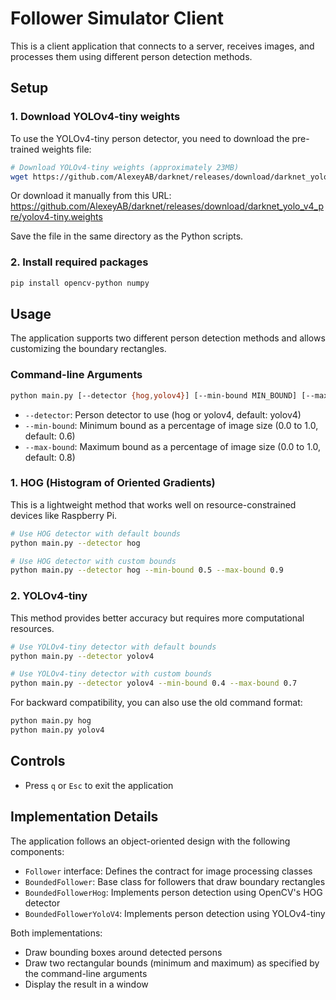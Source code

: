 # Follower Simulator Client

This is a client application that connects to a server, receives images, and processes them using different person detection methods.

## Setup

### 1. Download YOLOv4-tiny weights

To use the YOLOv4-tiny person detector, you need to download the pre-trained weights file:

```bash
# Download YOLOv4-tiny weights (approximately 23MB)
wget https://github.com/AlexeyAB/darknet/releases/download/darknet_yolo_v4_pre/yolov4-tiny.weights
```

Or download it manually from this URL:
https://github.com/AlexeyAB/darknet/releases/download/darknet_yolo_v4_pre/yolov4-tiny.weights

Save the file in the same directory as the Python scripts.

### 2. Install required packages

```bash
pip install opencv-python numpy
```

## Usage

The application supports two different person detection methods and allows customizing the boundary rectangles.

### Command-line Arguments

```bash
python main.py [--detector {hog,yolov4}] [--min-bound MIN_BOUND] [--max-bound MAX_BOUND]
```

- `--detector`: Person detector to use (hog or yolov4, default: yolov4)
- `--min-bound`: Minimum bound as a percentage of image size (0.0 to 1.0, default: 0.6)
- `--max-bound`: Maximum bound as a percentage of image size (0.0 to 1.0, default: 0.8)

### 1. HOG (Histogram of Oriented Gradients)

This is a lightweight method that works well on resource-constrained devices like Raspberry Pi.

```bash
# Use HOG detector with default bounds
python main.py --detector hog

# Use HOG detector with custom bounds
python main.py --detector hog --min-bound 0.5 --max-bound 0.9
```

### 2. YOLOv4-tiny

This method provides better accuracy but requires more computational resources.

```bash
# Use YOLOv4-tiny detector with default bounds
python main.py --detector yolov4

# Use YOLOv4-tiny detector with custom bounds
python main.py --detector yolov4 --min-bound 0.4 --max-bound 0.7
```

For backward compatibility, you can also use the old command format:
```bash
python main.py hog
python main.py yolov4
```

## Controls

- Press `q` or `Esc` to exit the application

## Implementation Details

The application follows an object-oriented design with the following components:

- `Follower` interface: Defines the contract for image processing classes
- `BoundedFollower`: Base class for followers that draw boundary rectangles
- `BoundedFollowerHog`: Implements person detection using OpenCV's HOG detector
- `BoundedFollowerYoloV4`: Implements person detection using YOLOv4-tiny

Both implementations:
- Draw bounding boxes around detected persons
- Draw two rectangular bounds (minimum and maximum) as specified by the command-line arguments
- Display the result in a window
